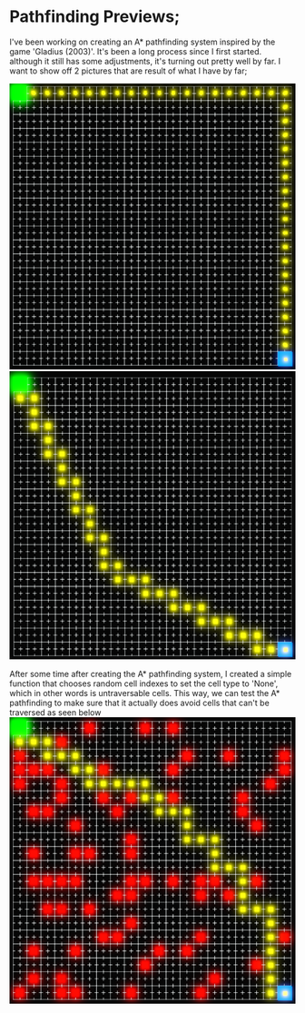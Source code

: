# Pathfinding Previews;
I've been working on creating an A* pathfinding system inspired by the game 'Gladius (2003)'. It's been a long process since I first started. although it still has some adjustments, it's turning out pretty well by far. I want to show off 2 pictures that are result of what I have by far;

![](https://github.com/RandomGGRandy/World_Of_Heroes/blob/main/Images/Hugged_Pathfinding.png)
![](https://github.com/RandomGGRandy/World_Of_Heroes/blob/main/Images/Curve_Pathfinding.png)

After some time after creating the A* pathfinding system, I created a simple function that chooses random cell indexes to set the cell type to 'None', which in other words is untraversable cells. This way, we can test the A* pathfinding to make sure that it actually does avoid cells that can't be traversed as seen below
![](https://github.com/RandomGGRandy/World_Of_Heroes/blob/main/Images/Blocked_Pathfinding.png)
